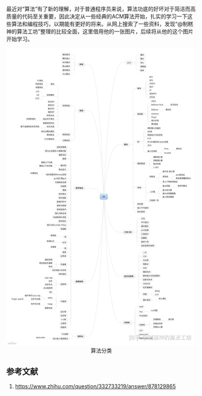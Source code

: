 最近对“算法”有了新的理解，对于普通程序员来说，算法功底的好坏对于简洁而高质量的代码至关重要，因此决定从一些经典的ACM算法开始，扎实的学习一下这些算法和编程技巧，以期能有更好的将来。从网上搜索了一些资料，发现“@制糕神的算法工坊”整理的比较全面，这里借用他的一张图片，后续将从他的这个图片开始学习。

<!-- more -->

<center>
    <a href="images/algo.png" target="_blank"><img src="images/algo.png" /></a>
</center>
<center>算法分类</center>

## 参考文献
1. https://www.zhihu.com/question/332733219/answer/878129865
